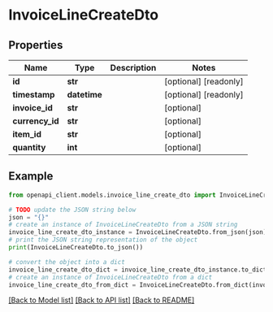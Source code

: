 # InvoiceLineCreateDto


## Properties

Name | Type | Description | Notes
------------ | ------------- | ------------- | -------------
**id** | **str** |  | [optional] [readonly] 
**timestamp** | **datetime** |  | [optional] [readonly] 
**invoice_id** | **str** |  | [optional] 
**currency_id** | **str** |  | [optional] 
**item_id** | **str** |  | [optional] 
**quantity** | **int** |  | [optional] 

## Example

```python
from openapi_client.models.invoice_line_create_dto import InvoiceLineCreateDto

# TODO update the JSON string below
json = "{}"
# create an instance of InvoiceLineCreateDto from a JSON string
invoice_line_create_dto_instance = InvoiceLineCreateDto.from_json(json)
# print the JSON string representation of the object
print(InvoiceLineCreateDto.to_json())

# convert the object into a dict
invoice_line_create_dto_dict = invoice_line_create_dto_instance.to_dict()
# create an instance of InvoiceLineCreateDto from a dict
invoice_line_create_dto_from_dict = InvoiceLineCreateDto.from_dict(invoice_line_create_dto_dict)
```
[[Back to Model list]](../README.md#documentation-for-models) [[Back to API list]](../README.md#documentation-for-api-endpoints) [[Back to README]](../README.md)


